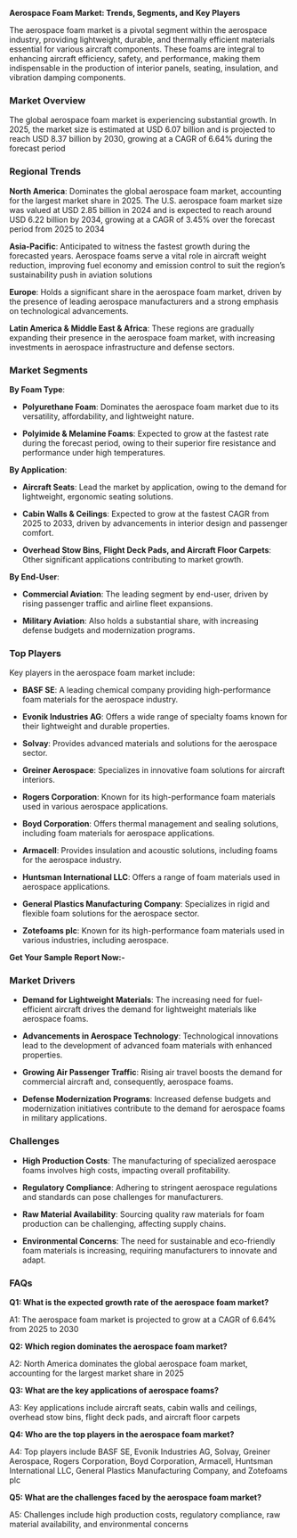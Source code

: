 <p data-start="40" data-end="100"><strong data-start="40" data-end="100">Aerospace Foam Market: Trends, Segments, and Key Players</strong></p>
<p data-start="102" data-end="491">The aerospace foam market is a pivotal segment within the aerospace industry, providing lightweight, durable, and thermally efficient materials essential for various aircraft components. These foams are integral to enhancing aircraft efficiency, safety, and performance, making them indispensable in the production of interior panels, seating, insulation, and vibration damping components.</p>
<h3 data-start="498" data-end="521"><strong data-start="502" data-end="521">Market Overview</strong></h3>
<p data-start="523" data-end="794">The global aerospace foam market is experiencing substantial growth. In 2025, the market size is estimated at USD 6.07 billion and is projected to reach USD 8.37 billion by 2030, growing at a CAGR of 6.64% during the forecast period </p>
<h3 data-start="801" data-end="824"><strong data-start="805" data-end="824">Regional Trends</strong></h3>
<p data-start="826" data-end="1179"><strong data-start="826" data-end="843">North America</strong>: Dominates the global aerospace foam market, accounting for the largest market share in 2025. The U.S. aerospace foam market size was valued at USD 2.85 billion in 2024 and is expected to reach around USD 6.22 billion by 2034, growing at a CAGR of 3.45% over the forecast period from 2025 to 2034&nbsp;</p>
<p data-start="1181" data-end="1480"><strong data-start="1181" data-end="1197">Asia-Pacific</strong>: Anticipated to witness the fastest growth during the forecasted years. Aerospace foams serve a vital role in aircraft weight reduction, improving fuel economy and emission control to suit the region&rsquo;s sustainability push in aviation solutions </p>
<p data-start="1482" data-end="1660"><strong data-start="1482" data-end="1492">Europe</strong>: Holds a significant share in the aerospace foam market, driven by the presence of leading aerospace manufacturers and a strong emphasis on technological advancements.</p>
<p data-start="1662" data-end="1863"><strong data-start="1662" data-end="1702">Latin America &amp; Middle East &amp; Africa</strong>: These regions are gradually expanding their presence in the aerospace foam market, with increasing investments in aerospace infrastructure and defense sectors.</p>
<h3 data-start="1870" data-end="1893"><strong data-start="1874" data-end="1893">Market Segments</strong></h3>
<p data-start="1895" data-end="1912"><strong data-start="1895" data-end="1911">By Foam Type</strong>:</p>
<ul data-start="1914" data-end="2220">
<li data-start="1914" data-end="2037">
<p data-start="1916" data-end="2037"><strong data-start="1916" data-end="1937">Polyurethane Foam</strong>: Dominates the aerospace foam market due to its versatility, affordability, and lightweight nature.</p>
</li>
<li data-start="2041" data-end="2220">
<p data-start="2043" data-end="2220"><strong data-start="2043" data-end="2073">Polyimide &amp; Melamine Foams</strong>: Expected to grow at the fastest rate during the forecast period, owing to their superior fire resistance and performance under high temperatures.</p>
</li>
</ul>
<p data-start="2222" data-end="2241"><strong data-start="2222" data-end="2240">By Application</strong>:</p>
<ul data-start="2243" data-end="2649">
<li data-start="2243" data-end="2362">
<p data-start="2245" data-end="2362"><strong data-start="2245" data-end="2263">Aircraft Seats</strong>: Lead the market by application, owing to the demand for lightweight, ergonomic seating solutions.</p>
</li>
<li data-start="2364" data-end="2514">
<p data-start="2366" data-end="2514"><strong data-start="2366" data-end="2392">Cabin Walls &amp; Ceilings</strong>: Expected to grow at the fastest CAGR from 2025 to 2033, driven by advancements in interior design and passenger comfort.</p>
</li>
<li data-start="2516" data-end="2649">
<p data-start="2518" data-end="2649"><strong data-start="2518" data-end="2586">Overhead Stow Bins, Flight Deck Pads, and Aircraft Floor Carpets</strong>: Other significant applications contributing to market growth.</p>
</li>
</ul>
<p data-start="2651" data-end="2667"><strong data-start="2651" data-end="2666">By End-User</strong>:</p>
<ul data-start="2669" data-end="2911">
<li data-start="2669" data-end="2793">
<p data-start="2671" data-end="2793"><strong data-start="2671" data-end="2694">Commercial Aviation</strong>: The leading segment by end-user, driven by rising passenger traffic and airline fleet expansions.</p>
</li>
<li data-start="2795" data-end="2911">
<p data-start="2797" data-end="2911"><strong data-start="2797" data-end="2818">Military Aviation</strong>: Also holds a substantial share, with increasing defense budgets and modernization programs.</p>
</li>
</ul>
<h3 data-start="2918" data-end="2937"><strong data-start="2922" data-end="2937">Top Players</strong></h3>
<p data-start="2939" data-end="2988">Key players in the aerospace foam market include:</p>
<ul data-start="2990" data-end="4079">
<li data-start="2990" data-end="3101">
<p data-start="2992" data-end="3101"><strong data-start="2992" data-end="3003">BASF SE</strong>: A leading chemical company providing high-performance foam materials for the aerospace industry.</p>
</li>
<li data-start="3103" data-end="3221">
<p data-start="3105" data-end="3221"><strong data-start="3105" data-end="3129">Evonik Industries AG</strong>: Offers a wide range of specialty foams known for their lightweight and durable properties.</p>
</li>
<li data-start="3223" data-end="3304">
<p data-start="3225" data-end="3304"><strong data-start="3225" data-end="3235">Solvay</strong>: Provides advanced materials and solutions for the aerospace sector.</p>
</li>
<li data-start="3306" data-end="3395">
<p data-start="3308" data-end="3395"><strong data-start="3308" data-end="3329">Greiner Aerospace</strong>: Specializes in innovative foam solutions for aircraft interiors.</p>
</li>
<li data-start="3397" data-end="3508">
<p data-start="3399" data-end="3508"><strong data-start="3399" data-end="3421">Rogers Corporation</strong>: Known for its high-performance foam materials used in various aerospace applications.</p>
</li>
<li data-start="3510" data-end="3635">
<p data-start="3512" data-end="3635"><strong data-start="3512" data-end="3532">Boyd Corporation</strong>: Offers thermal management and sealing solutions, including foam materials for aerospace applications.</p>
</li>
<li data-start="3637" data-end="3740">
<p data-start="3639" data-end="3740"><strong data-start="3639" data-end="3651">Armacell</strong>: Provides insulation and acoustic solutions, including foams for the aerospace industry.</p>
</li>
<li data-start="3742" data-end="3840">
<p data-start="3744" data-end="3840"><strong data-start="3744" data-end="3774">Huntsman International LLC</strong>: Offers a range of foam materials used in aerospace applications.</p>
</li>
<li data-start="3842" data-end="3962">
<p data-start="3844" data-end="3962"><strong data-start="3844" data-end="3886">General Plastics Manufacturing Company</strong>: Specializes in rigid and flexible foam solutions for the aerospace sector.</p>
</li>
<li data-start="3964" data-end="4079">
<p data-start="3966" data-end="4079"><strong data-start="3966" data-end="3983">Zotefoams plc</strong>: Known for its high-performance foam materials used in various industries, including aerospace.</p>
</li>
</ul>
<p><strong>Get Your Sample Report Now:-&nbsp;</strong></p>
<h3 data-start="4086" data-end="4108"><strong data-start="4090" data-end="4108">Market Drivers</strong></h3>
<ul data-start="4110" data-end="4711">
<li data-start="4110" data-end="4263">
<p data-start="4112" data-end="4263"><strong data-start="4112" data-end="4148">Demand for Lightweight Materials</strong>: The increasing need for fuel-efficient aircraft drives the demand for lightweight materials like aerospace foams.</p>
</li>
<li data-start="4265" data-end="4411">
<p data-start="4267" data-end="4411"><strong data-start="4267" data-end="4307">Advancements in Aerospace Technology</strong>: Technological innovations lead to the development of advanced foam materials with enhanced properties.</p>
</li>
<li data-start="4413" data-end="4545">
<p data-start="4415" data-end="4545"><strong data-start="4415" data-end="4448">Growing Air Passenger Traffic</strong>: Rising air travel boosts the demand for commercial aircraft and, consequently, aerospace foams.</p>
</li>
<li data-start="4547" data-end="4711">
<p data-start="4549" data-end="4711"><strong data-start="4549" data-end="4583">Defense Modernization Programs</strong>: Increased defense budgets and modernization initiatives contribute to the demand for aerospace foams in military applications.</p>
</li>
</ul>
<h3 data-start="4718" data-end="4736"><strong data-start="4722" data-end="4736">Challenges</strong></h3>
<ul data-start="4738" data-end="5276">
<li data-start="4738" data-end="4869">
<p data-start="4740" data-end="4869"><strong data-start="4740" data-end="4765">High Production Costs</strong>: The manufacturing of specialized aerospace foams involves high costs, impacting overall profitability.</p>
</li>
<li data-start="4871" data-end="4996">
<p data-start="4873" data-end="4996"><strong data-start="4873" data-end="4898">Regulatory Compliance</strong>: Adhering to stringent aerospace regulations and standards can pose challenges for manufacturers.</p>
</li>
<li data-start="4998" data-end="5126">
<p data-start="5000" data-end="5126"><strong data-start="5000" data-end="5029">Raw Material Availability</strong>: Sourcing quality raw materials for foam production can be challenging, affecting supply chains.</p>
</li>
<li data-start="5128" data-end="5276">
<p data-start="5130" data-end="5276"><strong data-start="5130" data-end="5156">Environmental Concerns</strong>: The need for sustainable and eco-friendly foam materials is increasing, requiring manufacturers to innovate and adapt.</p>
</li>
</ul>
<h3 data-start="5283" data-end="5295"><strong data-start="5287" data-end="5295">FAQs</strong></h3>
<p data-start="5297" data-end="5367"><strong data-start="5297" data-end="5367">Q1: What is the expected growth rate of the aerospace foam market?</strong></p>
<p data-start="5369" data-end="5495">A1: The aerospace foam market is projected to grow at a CAGR of 6.64% from 2025 to 2030 </p>
<p data-start="5497" data-end="5554"><strong data-start="5497" data-end="5554">Q2: Which region dominates the aerospace foam market?</strong></p>
<p data-start="5556" data-end="5704">A2: North America dominates the global aerospace foam market, accounting for the largest market share in 2025 </p>
<p data-start="5706" data-end="5763"><strong data-start="5706" data-end="5763">Q3: What are the key applications of aerospace foams?</strong></p>
<p data-start="5765" data-end="5939">A3: Key applications include aircraft seats, cabin walls and ceilings, overhead stow bins, flight deck pads, and aircraft floor carpets </p>
<p data-start="5941" data-end="6002"><strong data-start="5941" data-end="6002">Q4: Who are the top players in the aerospace foam market?</strong></p>
<p data-start="6004" data-end="6258">A4: Top players include BASF SE, Evonik Industries AG, Solvay, Greiner Aerospace, Rogers Corporation, Boyd Corporation, Armacell, Huntsman International LLC, General Plastics Manufacturing Company, and Zotefoams plc </p>
<p data-start="6260" data-end="6327"><strong data-start="6260" data-end="6327">Q5: What are the challenges faced by the aerospace foam market?</strong></p>
<p data-start="6329" data-end="6490">A5: Challenges include high production costs, regulatory compliance, raw material availability, and environmental concerns </p>
